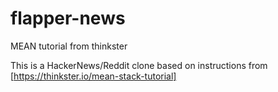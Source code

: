 # flapper-news
MEAN tutorial from thinkster

This is a HackerNews/Reddit clone based on instructions
from [https://thinkster.io/mean-stack-tutorial]
